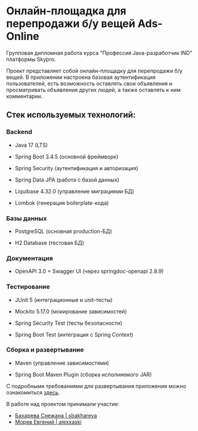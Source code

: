 # Онлайн-площадка для перепродажи б/у вещей Ads-Online

Групповая дипломная работа курса "Профессия Java-разработчик IND" платформы Skypro. 

Проект представляет собой онлайн-площадку для перепродажи б/у вещей. В приложении настроена базовая аутентификация пользователей, есть возможность оставлять свои объявления и просматривать объявления других людей, а также оставлять к ним комментарии.


## Стек используемых технологий: 

### Backend

- Java 17 (LTS)

- Spring Boot 3.4.5 (основной фреймворк)

- Spring Security (аутентификация и авторизация)

- Spring Data JPA (работа с базой данных)

- Liquibase 4.32.0 (управление миграциями БД)

- Lombok (генерация boilerplate-кода)

### Базы данных
- PostgreSQL (основная production-БД)

- H2 Database (тестовая БД)

### Документация

- OpenAPI 3.0 + Swagger UI (через springdoc-openapi 2.8.9)

### Тестирование

- JUnit 5 (интеграционные и unit-тесты)

- Mockito 5.17.0 (мокирование зависимостей)

- Spring Security Test (тесты безопасности)

- Spring Boot Test (интеграция с Spring Context)

### Сборка и развертывание
- Maven (управление зависимостями)

- Spring Boot Maven Plugin (сборка исполняемого JAR)

С подробными требованиями для развертывания приложения можно ознакомиться [здесь](https://github.com/sbakhareva/graduation-work/wiki/%D0%A2%D1%80%D0%B5%D0%B1%D0%BE%D0%B2%D0%B0%D0%BD%D0%B8%D1%8F-%D0%B4%D0%BB%D1%8F-%D1%80%D0%B0%D0%B7%D0%B2%D0%B5%D1%80%D1%82%D1%8B%D0%B2%D0%B0%D0%BD%D0%B8%D1%8F-%D0%BF%D1%80%D0%B8%D0%BB%D0%BE%D0%B6%D0%B5%D0%BD%D0%B8%D1%8F).

В работе над проектом принимали участие:
* [Бахарева Снежана | sbakhareva](https://github.com/sbakhareva)
* [Морев Евгений | alexxaski](https://github.com/alexxaski)

